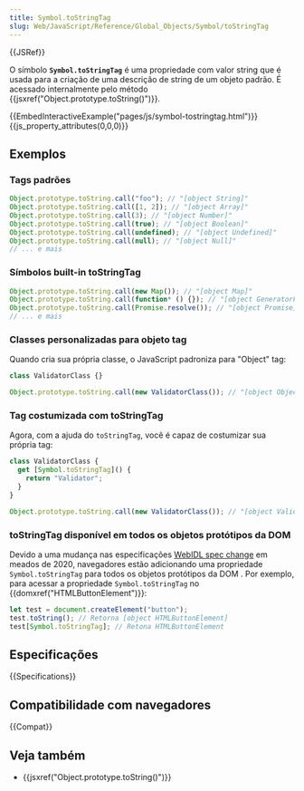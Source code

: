```yaml
---
title: Symbol.toStringTag
slug: Web/JavaScript/Reference/Global_Objects/Symbol/toStringTag
---
```


{{JSRef}}

O símbolo **`Symbol.toStringTag`** é uma propriedade com valor string que é usada para a criação de uma descrição de string de um objeto padrão. É acessado internalmente pelo método {{jsxref("Object.prototype.toString()")}}.

{{EmbedInteractiveExample("pages/js/symbol-tostringtag.html")}}{{js_property_attributes(0,0,0)}}

## Exemplos

### Tags padrões

```js
Object.prototype.toString.call("foo"); // "[object String]"
Object.prototype.toString.call([1, 2]); // "[object Array]"
Object.prototype.toString.call(3); // "[object Number]"
Object.prototype.toString.call(true); // "[object Boolean]"
Object.prototype.toString.call(undefined); // "[object Undefined]"
Object.prototype.toString.call(null); // "[object Null]"
// ... e mais
```

### Símbolos built-in toStringTag

```js
Object.prototype.toString.call(new Map()); // "[object Map]"
Object.prototype.toString.call(function* () {}); // "[object GeneratorFunction]"
Object.prototype.toString.call(Promise.resolve()); // "[object Promise]"
// ... e mais
```

### Classes personalizadas para objeto tag

Quando cria sua própria classe, o JavaScript padroniza para "Object" tag:

```js
class ValidatorClass {}

Object.prototype.toString.call(new ValidatorClass()); // "[object Object]"
```

### Tag costumizada com toStringTag

Agora, com a ajuda do `toStringTag`, você é capaz de costumizar sua própria tag:

```js
class ValidatorClass {
  get [Symbol.toStringTag]() {
    return "Validator";
  }
}

Object.prototype.toString.call(new ValidatorClass()); // "[object Validator]"
```

### toStringTag disponível em todos os objetos protótipos da DOM

Devido a uma mudança nas especificações [WebIDL spec change](https://github.com/heycam/webidl/pull/357) em meados de 2020, navegadores estão adicionando uma propriedade `Symbol.toStringTag` para todos os objetos protótipos da DOM . Por exemplo, para acessar a propriedade `Symbol.toStringTag` no {{domxref("HTMLButtonElement")}}:

```js
let test = document.createElement("button");
test.toString(); // Retorna [object HTMLButtonElement]
test[Symbol.toStringTag]; // Retona HTMLButtonElement
```

## Especificações

{{Specifications}}

## Compatibilidade com navegadores

{{Compat}}

## Veja também

- {{jsxref("Object.prototype.toString()")}}
